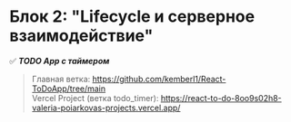 # Блок 2: "Lifecycle и серверное взаимодействие"

:white_check_mark: ***TODO App с таймером***  
> Главная ветка: https://github.com/kemberl1/React-ToDoApp/tree/main  
> Vercel Project (ветка todo_timer): https://react-to-do-8oo9s02h8-valeria-poiarkovas-projects.vercel.app/


